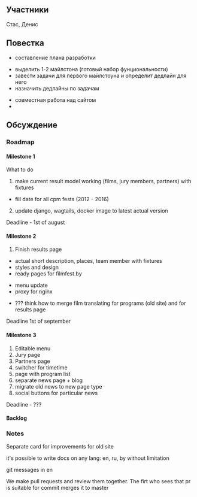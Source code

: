 ## Участники

Стас, Денис

## Повестка

* составление плана разработки
 - выделить 1-2 майлстона (готовый набор фунциональности)
 - завести задачи для первого майлстоуна и определит дедлайн для него
 - назначить дедлайны по задачам
* совместная работа над сайтом
* 

## Обсуждение

### Roadmap

#### Milestone 1

What to do

1. make current result model working (films, jury members, partners) with fixtures
 * fill date for all cpm fests (2012 - 2016)
2. update django, wagtails, docker image to latest actual version 

Deadline - 1st of august 

#### Milestone 2
1. Finish results page 
 * actual short description, places, team member with fixtures
 * styles and design
 * ready pages for filmfest.by
  - menu update
  - proxy for nginx
 * ??? think how to merge film translating for programs (old site) and for results page
 
Deadline 1st of september
 
#### Milestone 3
1. Editable menu
2. Jury page
3. Partners page
4. switcher for timetime
5. page with program list
6. separate news page + blog
7. migrate old news to new page type
8. social buttons for particular news 

Deadline - ???

#### Backlog



### Notes

Separate card for improvements for old site 

it's possible to write docs on any lang: en, ru, by without limitation

git messages in en

We make pull requests and review them together. The firt who sees that pr is suitable for commit merges it to master

